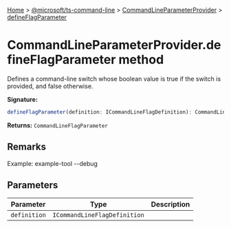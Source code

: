 [Home](./index) &gt; [@microsoft/ts-command-line](./ts-command-line.md) &gt; [CommandLineParameterProvider](./ts-command-line.commandlineparameterprovider.md) &gt; [defineFlagParameter](./ts-command-line.commandlineparameterprovider.defineflagparameter.md)

# CommandLineParameterProvider.defineFlagParameter method

Defines a command-line switch whose boolean value is true if the switch is provided, and false otherwise.

**Signature:**
```javascript
defineFlagParameter(definition: ICommandLineFlagDefinition): CommandLineFlagParameter;
```
**Returns:** `CommandLineFlagParameter`

## Remarks

Example: example-tool --debug

## Parameters

|  Parameter | Type | Description |
|  --- | --- | --- |
|  `definition` | `ICommandLineFlagDefinition` |  |


